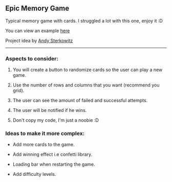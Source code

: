 ## Epic Memory Game

Typical memory game with cards. I struggled a lot with this one, enjoy it :D

You can view an example [here](https://java-script-projects-ten.vercel.app/Memory-Game)

Project idea by [Andy Sterkowitz](https://www.youtube.com/watch?v=roumzWd4XJU)

---

### Aspects to consider:

1. You will create a button to randomize cards so the user can play a new game.

2. Use the number of rows and columns that you want (recommend you grid).

3. The user can see the amount of failed and successful attempts.

4. The user will be notified if he wins.

5. Don't copy my code, I'm just a noobie :D

### Ideas to make it more complex:

- Add more cards to the game.

- Add winning effect i.e confetti library.

- Loading bar when restarting the game.

- Add difficulty levels.

